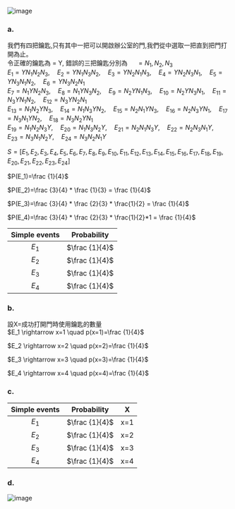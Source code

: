 ![image](https://github.com/user-attachments/assets/34043738-8c95-4623-bde6-b49a685a9842)


### a.  
我們有四把鑰匙,只有其中一把可以開啟辦公室的門,我們從中選取一把直到把門打開為止。  
令正確的鑰匙為 = Y, 錯誤的三把鑰匙分別為 $\quad = N_1, N_2, N_3$  
$E_1={YN_1N_2N_3},\quad  E_2={YN_1N_3N_2},\quad E_3={YN_2N_1N_3},\quad E_4={YN_2N_3N_1},\quad E_5={YN_3N_1N_2},\quad E_6={YN_3N_2N_1}$  
$E_7={N_1YN_2N_3},\quad  E_8={N_1YN_3N_2},\quad E_9={N_2YN_1N_3},\quad E_{10}={N_2YN_3N_1},\quad E_{11}={N_3YN_1N_2},\quad E_{12}={N_3YN_2N_1}$  
$E_{13}={N_1N_2YN_3},\quad  E_{14}={N_1N_3YN_2},\quad E_{15}={N_2N_1YN_3},\quad E_{16}={N_2N_3YN_1},\quad E_{17}={N_3N_1YN_2},\quad E_{18}={N_3N_2YN_1}$  
$E_{19}={N_1N_2N_3Y},\quad  E_{20}={N_1N_3N_2Y},\quad E_{21}={N_2N_1N_3Y},\quad E_{22}={N_2N_3N_1Y},\quad E_{23}={N_3N_1N_2Y},\quad E_{24}={N_3N_2N_1Y}$  

$S=[{E_1,E_2,E_3,E_4,E_5,E_6,E_7,E_8,E_9,E_{10},E_{11},E_{12},E_{13},E_{14},E_{15},E_{16},E_{17},E_{18},E_{19},E_{20},E_{21},E_{22},E_{23},E_{24}}]$  

$P(E_1)=\frac {1}{4}$  

$P(E_2)=\frac {3}{4} * \frac {1}{3} = \frac {1}{4}$  

$P(E_3)=\frac {3}{4} * \frac {2}{3} * \frac{1}{2} = \frac {1}{4}$  

$P(E_4)=\frac {3}{4} * \frac {2}{3} * \frac{1}{2}*1 = \frac {1}{4}$  

| Simple events | Probability | 
| :-----------: | :-----------: |
| $E_1$      | $\frac {1}{4}$ |
| $E_2$      | $\frac {1}{4}$ |
| $E_3$      | $\frac {1}{4}$ |
| $E_4$      | $\frac {1}{4}$ |  

### b.  
設X=成功打開門時使用鑰匙的數量  
$E_1 \rightarrow x=1 \quad  p(x=1)=\frac {1}{4}$  

$E_2 \rightarrow x=2 \quad  p(x=2)=\frac {1}{4}$  

$E_3 \rightarrow x=3 \quad  p(x=3)=\frac {1}{4}$  

$E_4 \rightarrow x=4 \quad  p(x=4)=\frac {1}{4}$   

### c.
 Simple events | Probability | X |
| :-----------: | :-----------: |:--:|
| $E_1$      | $\frac {1}{4}$ | x=1 |
| $E_2$      | $\frac {1}{4}$ | x=2 |
| $E_3$      | $\frac {1}{4}$ | x=3 |
| $E_4$      | $\frac {1}{4}$ | x=4 |  


### d.  
![image](https://github.com/user-attachments/assets/e1bc5cb6-5822-48e2-b300-33bb543d7988)


